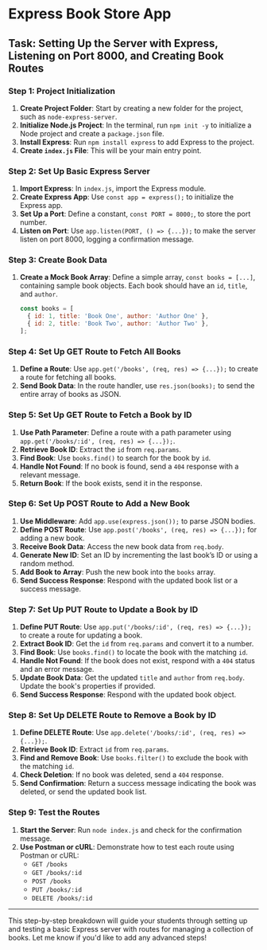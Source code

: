 # Express Book Store App

## Task: Setting Up the Server with Express, Listening on Port 8000, and Creating Book Routes

### Step 1: Project Initialization

1. **Create Project Folder**: Start by creating a new folder for the project, such as `node-express-server`.
2. **Initialize Node.js Project**: In the terminal, run `npm init -y` to initialize a Node project and create a `package.json` file.
3. **Install Express**: Run `npm install express` to add Express to the project.
4. **Create `index.js` File**: This will be your main entry point.

### Step 2: Set Up Basic Express Server

1. **Import Express**: In `index.js`, import the Express module.
2. **Create Express App**: Use `const app = express();` to initialize the Express app.
3. **Set Up a Port**: Define a constant, `const PORT = 8000;`, to store the port number.
4. **Listen on Port**: Use `app.listen(PORT, () => {...});` to make the server listen on port 8000, logging a confirmation message.

### Step 3: Create Book Data

1. **Create a Mock Book Array**: Define a simple array, `const books = [...]`, containing sample book objects. Each book should have an `id`, `title`, and `author`.

   ```javascript
   const books = [
     { id: 1, title: 'Book One', author: 'Author One' },
     { id: 2, title: 'Book Two', author: 'Author Two' },
   ];
   ```

### Step 4: Set Up GET Route to Fetch All Books

1. **Define a Route**: Use `app.get('/books', (req, res) => {...});` to create a route for fetching all books.
2. **Send Book Data**: In the route handler, use `res.json(books);` to send the entire array of books as JSON.

### Step 5: Set Up GET Route to Fetch a Book by ID

1. **Use Path Parameter**: Define a route with a path parameter using `app.get('/books/:id', (req, res) => {...});`.
2. **Retrieve Book ID**: Extract the `id` from `req.params`.
3. **Find Book**: Use `books.find()` to search for the book by `id`.
4. **Handle Not Found**: If no book is found, send a `404` response with a relevant message.
5. **Return Book**: If the book exists, send it in the response.

### Step 6: Set Up POST Route to Add a New Book

1. **Use Middleware**: Add `app.use(express.json());` to parse JSON bodies.
2. **Define POST Route**: Use `app.post('/books', (req, res) => {...});` for adding a new book.
3. **Receive Book Data**: Access the new book data from `req.body`.
4. **Generate New ID**: Set an ID by incrementing the last book’s ID or using a random method.
5. **Add Book to Array**: Push the new book into the `books` array.
6. **Send Success Response**: Respond with the updated book list or a success message.

### Step 7: Set Up PUT Route to Update a Book by ID

1. **Define PUT Route**: Use `app.put('/books/:id', (req, res) => {...});` to create a route for updating a book.
2. **Extract Book ID**: Get the `id` from `req.params` and convert it to a number.
3. **Find Book**: Use `books.find()` to locate the book with the matching `id`.
4. **Handle Not Found**: If the book does not exist, respond with a `404` status and an error message.
5. **Update Book Data**: Get the updated `title` and `author` from `req.body`. Update the book's properties if provided.
6. **Send Success Response**: Respond with the updated book object.

### Step 8: Set Up DELETE Route to Remove a Book by ID

1. **Define DELETE Route**: Use `app.delete('/books/:id', (req, res) => {...});`.
2. **Retrieve Book ID**: Extract `id` from `req.params`.
3. **Find and Remove Book**: Use `books.filter()` to exclude the book with the matching `id`.
4. **Check Deletion**: If no book was deleted, send a `404` response.
5. **Send Confirmation**: Return a success message indicating the book was deleted, or send the updated book list.

### Step 9: Test the Routes

1. **Start the Server**: Run `node index.js` and check for the confirmation message.
2. **Use Postman or cURL**: Demonstrate how to test each route using Postman or cURL:
   - `GET /books`
   - `GET /books/:id`
   - `POST /books`
   - `PUT /books/:id`
   - `DELETE /books/:id`

---

This step-by-step breakdown will guide your students through setting up and testing a basic Express server with routes for managing a collection of books. Let me know if you'd like to add any advanced steps!
